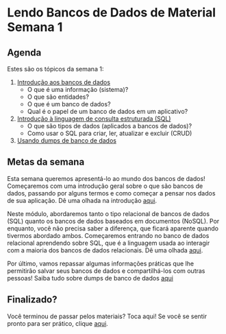 # Lendo Bancos de Dados de Material Semana 1

## Agenda

Estes são os tópicos da semana 1:

1. [Introdução aos bancos de dados](https://hackyourfuture.github.io/study/#/databases/README)
   - O que é uma informação (sistema)?
   - O que são entidades?
   - O que é um banco de dados?
   - Qual é o papel de um banco de dados em um aplicativo?
2. [Introdução à linguagem de consulta estruturada (SQL)](https://hackyourfuture.github.io/study/#/databases/sql/README)
   - O que são tipos de dados (aplicados a bancos de dados)?
   - Como usar o SQL para criar, ler, atualizar e excluir (CRUD)
3. [Usando dumps de banco de dados](https://hackyourfuture.github.io/study/#/databases/sql/dumps)

## Metas da semana

Esta semana queremos apresentá-lo ao mundo dos bancos de dados! Começaremos com uma introdução geral sobre o que são bancos de dados, passando por alguns termos e como começar a pensar nos dados de sua aplicação. Dê uma olhada na introdução [aqui](https://hackyourfuture.github.io/study/#/databases/README).

Neste módulo, abordaremos tanto o tipo relacional de bancos de dados (SQL) quanto os bancos de dados baseados em documentos (NoSQL). Por enquanto, você não precisa saber a diferença, que ficará aparente quando tivermos abordado ambos. Começaremos entrando no banco de dados relacional aprendendo sobre SQL, que é a linguagem usada ao interagir com a maioria dos bancos de dados relacionais. Dê uma olhada [aqui](https://hackyourfuture.github.io/study/#/databases/sql/README).

Por último, vamos repassar algumas informações práticas que lhe permitirão salvar seus bancos de dados e compartilhá-los com outras pessoas! Saiba tudo sobre dumps de banco de dados [aqui](https://hackyourfuture.github.io/study/#/databases/sql/dumps)

## Finalizado?

Você terminou de passar pelos materiais? Toca aqui! Se você se sentir pronto para ser prático, clique [aqui](./MAKEME.md).
